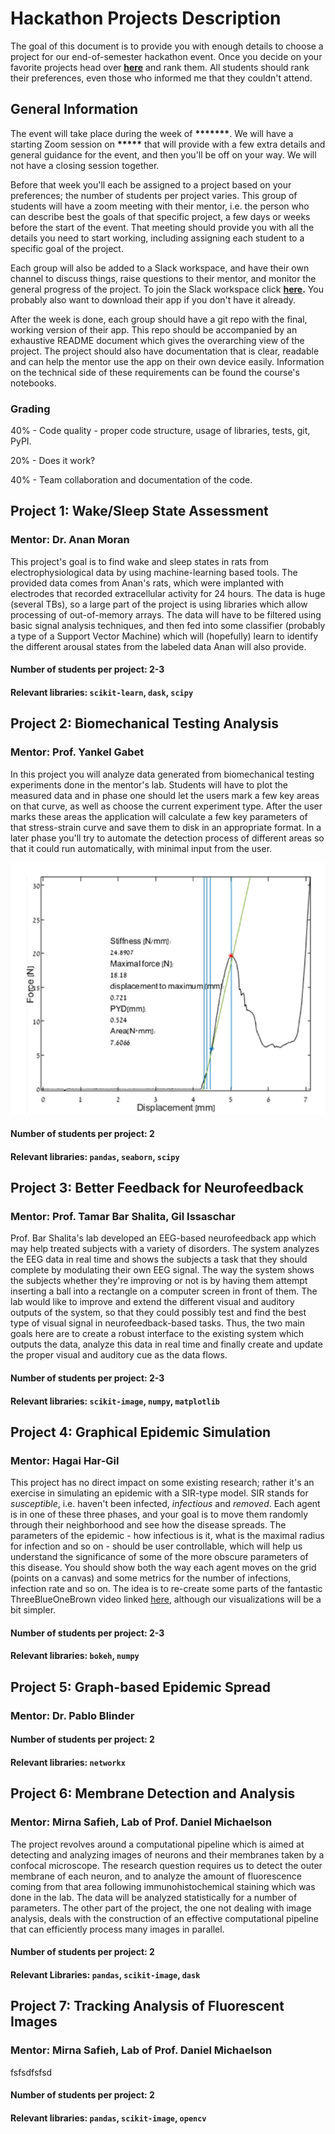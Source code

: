 # Hackathon Projects Description

The goal of this document is to provide you with enough details to choose a project for our end-of-semester hackathon event. Once you decide on your favorite projects head over __[here]()__ and rank them. All students should rank their preferences, even those who informed me that they couldn't attend.

## General Information

The event will take place during the week of __*******__. We will have a starting Zoom session on __*****__ that will provide with a few extra details and general guidance for the event, and then you'll be off on your way. We will not have a closing session together.

Before that week you'll each be assigned to a project based on your preferences; the number of students per project varies. This group of students will have a zoom meeting with their mentor, i.e. the person who can describe best the goals of that specific project, a few days or weeks before the start of the event. That meeting should provide you with all the details you need to start working, including assigning each student to a specific goal of the project. 

Each group will also be added to a Slack workspace, and have their own channel to discuss things, raise questions to their mentor, and monitor the general progress of the project. To join the Slack workspace click __[here]().__ You probably also want to download their app if you don't have it already.

After the week is done, each group should have a git repo with the final, working version of their app. This repo should be accompanied by an exhaustive README document which gives the overarching view of the project. The project should also have documentation that is clear, readable and can help the mentor use the app on their own device easily. Information on the technical side of these requirements can be found the course's notebooks.

### Grading

40% - Code quality - proper code structure, usage of libraries, tests, git, PyPI.

20% - Does it work?

40% - Team collaboration and documentation of the code.


## Project 1: Wake/Sleep State Assessment
### Mentor: Dr. Anan Moran

This project's goal is to find wake and sleep states in rats from electrophysiological data by using machine-learning based tools. The provided data comes from Anan's rats, which were implanted with electrodes that recorded extracellular activity for 24 hours. The data is huge (several TBs), so a large part of the project is using libraries which allow processing of out-of-memory arrays. The data will have to be filtered using basic signal analysis techniques, and then fed into some classifier (probably a type of a Support Vector Machine) which will (hopefully) learn to identify the different arousal states from the labeled data Anan will also provide.

#### Number of students per project: 2-3
#### Relevant libraries: `scikit-learn`, `dask`, `scipy`

## Project 2: Biomechanical Testing Analysis
### Mentor: Prof. Yankel Gabet

In this project you will analyze data generated from biomechanical testing experiments done in the mentor's lab. Students will have to plot the measured data and in phase one should let the users mark a few key areas on that curve, as well as choose the current experiment type. After the user marks these areas the application will calculate a few key parameters of that stress-strain curve and save them to disk in an appropriate format. In a later phase you'll try to automate the detection process of different areas so that it could run automatically, with minimal input from the user.

![Typical graph](prj2_graph.png)

#### Number of students per project: 2
#### Relevant libraries: `pandas`, `seaborn`, `scipy`

## Project 3: Better Feedback for Neurofeedback
### Mentor: Prof. Tamar Bar Shalita, Gil Issaschar

Prof. Bar Shalita's lab developed an EEG-based neurofeedback app which may help treated subjects with a variety of disorders. The system analyzes the EEG data in real time and shows the subjects a task that they should complete by modulating their own EEG signal. The way the system shows the subjects whether they're improving or not is by having them attempt inserting a ball into a rectangle on a computer screen in front of them. The lab would like to improve and extend the different visual and auditory outputs of the system, so that they could possibly test and find the best type of visual signal in neurofeedback-based tasks. Thus, the two main goals here are to create a robust interface to the existing system which outputs the data, analyze this data in real time and finally create and update the proper visual and auditory cue as the data flows.

#### Number of students per project: 2-3
#### Relevant libraries: `scikit-image`, `numpy`, `matplotlib`

## Project 4: Graphical Epidemic Simulation
### Mentor: Hagai Har-Gil

This project has no direct impact on some existing research; rather it's an exercise in simulating an epidemic with a SIR-type model. SIR stands for _susceptible_, i.e. haven't been infected, _infectious_ and _removed_. Each agent is in one of these three phases, and your goal is to move them randomly through their neighborhood and see how the disease spreads. The parameters of the epidemic - how infectious is it, what is the maximal radius for infection and so on - should be user controllable, which will help us understand the significance of some of the more obscure parameters of this disease. You should show both the way each agent moves on the grid (points on a canvas) and some metrics for the number of infections, infection rate and so on. The idea is to re-create some parts of the fantastic ThreeBlueOneBrown video linked [here](https://www.youtube.com/watch?v=gxAaO2rsdIs), although our visualizations will be a bit simpler.

#### Number of students per project: 2-3
#### Relevant libraries: `bokeh`, `numpy`

## Project 5: Graph-based Epidemic Spread
### Mentor: Dr. Pablo Blinder


#### Number of students per project: 2
#### Relevant libraries: `networkx`

## Project 6: Membrane Detection and Analysis
### Mentor: Mirna Safieh, Lab of Prof. Daniel Michaelson

The project revolves around a computational pipeline which is aimed at detecting and analyzing images of neurons and their membranes taken by a confocal microscope. The research question requires us to detect the outer membrane of each neuron, and to analyze the amount of fluorescence coming from that area following immunohistochemical staining which was done in the lab. The data will be analyzed statistically for a number of parameters. The other part of the project, the one not dealing with image analysis, deals with the construction of an effective computational pipeline that can efficiently process many images in parallel.

#### Number of students per project: 2
#### Relevant Libraries: `pandas`, `scikit-image`, `dask`

## Project 7: Tracking Analysis of Fluorescent Images
### Mentor: Mirna Safieh, Lab of Prof. Daniel Michaelson

fsfsdfsfsd

#### Number of students per project: 2
#### Relevant libraries: `pandas`, `scikit-image`, `opencv`

